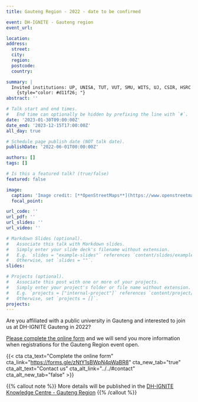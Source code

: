 ```yaml
---
title: Gauteng Region - 2022 - date to be confirmed

event: DH-IGNITE - Gauteng region
event_url: 

location: 
address:
  street: 
  city: 
  region: 
  postcode: 
  country: 

summary: |
  Invited institutions: UP, UNISA, TUT, VUT, SMU, WITS, UJ, CSIR, HSRC
    {style="color: #d11f26; "} 
abstract: ''

# Talk start and end times.
#   End time can optionally be hidden by prefixing the line with `#`.
date: '2023-01-30T09:00:00Z'
date_end: '2023-12-15T17:00:00Z'
all_day: true

# Schedule page publish date (NOT talk date).
publishDate: '2022-06-01T00:00:00Z'

authors: []
tags: []

# Is this a featured talk? (true/false)
featured: false

image:
  caption: 'Image credit: [**OpenStreetMaps**](https://www.openstreetmap.org/#map=9/-29.3031/31.0254)'
  focal_point: 

url_code: ''
url_pdf: ''
url_slides: ''
url_video: ''

# Markdown Slides (optional).
#   Associate this talk with Markdown slides.
#   Simply enter your slide deck's filename without extension.
#   E.g. `slides = "example-slides"` references `content/slides/example-slides.md`.
#   Otherwise, set `slides = ""`.
slides:

# Projects (optional).
#   Associate this post with one or more of your projects.
#   Simply enter your project's folder or file name without extension.
#   E.g. `projects = ["internal-project"]` references `content/project/deep-learning/index.md`.
#   Otherwise, set `projects = []`.
projects:
---
```


Are you affiliated with a public university in Gauteng and interested to join us at DH-IGNITE Gauteng in 2022?

[Please complete the online form](https://forms.gle/zNtY1sBWpN4pWaBR8) and we will send you more information when registrations for the Gauteng Region event open.

{{< cta cta_text="Complete the online form" cta_link="https://forms.gle/zNtY1sBWpN4pWaBR8" cta_new_tab="true" cta_alt_text="Contact us" cta_alt_link="../../#contact" cta_alt_new_tab="false" >}}

{{% callout note %}}
More details will be published in the [DH-IGNITE Knowledge Centre - Gauteng Region](../../docs/gauteng)
{{% /callout %}}